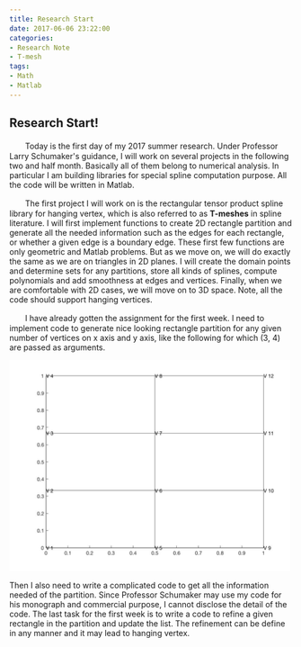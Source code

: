 ```yaml
---
title: Research Start
date: 2017-06-06 23:22:00
categories:
- Research Note
- T-mesh
tags:
- Math
- Matlab
---
```


## Research Start!

　　Today is the first day of my 2017 summer research. Under Professor Larry Schumaker's guidance, I will work on several projects in the following two and half month. Basically all of them belong to numerical analysis. In particular I am building libraries for special spline computation purpose. All the code will be written in Matlab.

　　The first project I will work on is the rectangular tensor product spline library for hanging vertex, which is also referred to as **T-meshes** in spline literature. I will first implement functions to create 2D rectangle partition and generate all the needed information such as the edges for each rectangle, or whether a given edge is a boundary edge. These first few functions are only geometric and Matlab problems. But as we move on, we will do exactly the same as we are on triangles in 2D planes. I will create the domain points and determine sets for any partitions, store all kinds of splines, compute polynomials and add smoothness at edges and vertices. Finally, when we are comfortable with 2D cases, we will move on to 3D space. Note, all the code should support hanging vertices.

　　I have already gotten the assignment for the first week. I need to implement code to generate nice looking rectangle partition for any given number of vertices on x axis and y axis, like the following for which (3, 4) are passed as arguments. 

<img src="/images/Research/Tmesh/rec34.jpg" width='500'>

Then I also need to write a complicated code to get all the information needed of the partition. Since Professor Schumaker may use my code for his monograph and commercial purpose, I cannot disclose the detail of the code. The last task for the first week is to write a code to refine a given rectangle in the partition and update the list. The refinement can be define in any manner and it may lead to hanging vertex.

